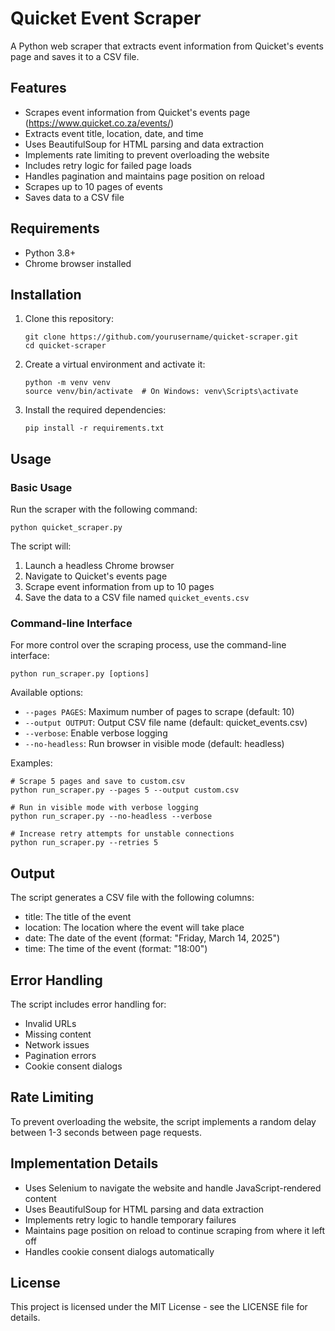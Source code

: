# Quicket Event Scraper

A Python web scraper that extracts event information from Quicket's events page and saves it to a CSV file.

## Features

- Scrapes event information from Quicket's events page (https://www.quicket.co.za/events/)
- Extracts event title, location, date, and time
- Uses BeautifulSoup for HTML parsing and data extraction
- Implements rate limiting to prevent overloading the website
- Includes retry logic for failed page loads
- Handles pagination and maintains page position on reload
- Scrapes up to 10 pages of events
- Saves data to a CSV file

## Requirements

- Python 3.8+
- Chrome browser installed

## Installation

1. Clone this repository:
   ```
   git clone https://github.com/yourusername/quicket-scraper.git
   cd quicket-scraper
   ```

2. Create a virtual environment and activate it:
   ```
   python -m venv venv
   source venv/bin/activate  # On Windows: venv\Scripts\activate
   ```

3. Install the required dependencies:
   ```
   pip install -r requirements.txt
   ```

## Usage

### Basic Usage

Run the scraper with the following command:

```
python quicket_scraper.py
```

The script will:
1. Launch a headless Chrome browser
2. Navigate to Quicket's events page
3. Scrape event information from up to 10 pages
4. Save the data to a CSV file named `quicket_events.csv`

### Command-line Interface

For more control over the scraping process, use the command-line interface:

```
python run_scraper.py [options]
```

Available options:

- `--pages PAGES`: Maximum number of pages to scrape (default: 10)
- `--output OUTPUT`: Output CSV file name (default: quicket_events.csv)
- `--verbose`: Enable verbose logging
- `--no-headless`: Run browser in visible mode (default: headless)


Examples:

```
# Scrape 5 pages and save to custom.csv
python run_scraper.py --pages 5 --output custom.csv

# Run in visible mode with verbose logging
python run_scraper.py --no-headless --verbose

# Increase retry attempts for unstable connections
python run_scraper.py --retries 5
```

## Output

The script generates a CSV file with the following columns:
- title: The title of the event
- location: The location where the event will take place
- date: The date of the event (format: "Friday, March 14, 2025")
- time: The time of the event (format: "18:00")

## Error Handling

The script includes error handling for:
- Invalid URLs
- Missing content
- Network issues
- Pagination errors
- Cookie consent dialogs

## Rate Limiting

To prevent overloading the website, the script implements a random delay between 1-3 seconds between page requests.

## Implementation Details

- Uses Selenium to navigate the website and handle JavaScript-rendered content
- Uses BeautifulSoup for HTML parsing and data extraction
- Implements retry logic to handle temporary failures
- Maintains page position on reload to continue scraping from where it left off
- Handles cookie consent dialogs automatically

## License

This project is licensed under the MIT License - see the LICENSE file for details. 
